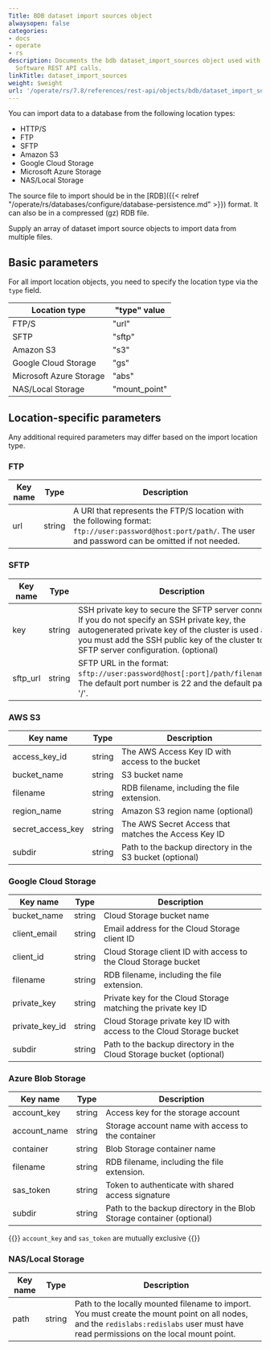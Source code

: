 ```yaml
---
Title: BDB dataset import sources object
alwaysopen: false
categories:
- docs
- operate
- rs
description: Documents the bdb dataset_import_sources object used with Redis Enterprise
  Software REST API calls.
linkTitle: dataset_import_sources
weight: $weight
url: '/operate/rs/7.8/references/rest-api/objects/bdb/dataset_import_sources/'
---
```


You can import data to a database from the following location types:

-   HTTP/S
-   FTP
-   SFTP
-   Amazon S3
-   Google Cloud Storage
-   Microsoft Azure Storage
-   NAS/Local Storage

The source file to import should be in the [RDB]({{< relref "/operate/rs/databases/configure/database-persistence.md" >}}) format. It can also be in a compressed (gz) RDB file.

Supply an array of dataset import source objects to import data from multiple files.

## Basic parameters

For all import location objects, you need to specify the location type via the `type` field.

| Location type | "type" value |
|---------------|--------------|
| FTP/S | "url" |
| SFTP | "sftp" |
| Amazon S3 | "s3" |
| Google Cloud Storage | "gs" |
| Microsoft Azure Storage | "abs" |
| NAS/Local Storage | "mount_point" |

## Location-specific parameters

Any additional required parameters may differ based on the import location type.

### FTP

| Key name | Type | Description |
|----------|------|-------------|
| url | string | A URI that represents the FTP/S location with the following format: `ftp://user:password@host:port/path/`. The user and password can be omitted if not needed. |

### SFTP

| Key name | Type | Description |
|----------|------|-------------|
| key | string | SSH private key to secure the SFTP server connection. If you do not specify an SSH private key, the autogenerated private key of the cluster is used and you must add the SSH public key of the cluster to the SFTP server configuration. (optional) |
| sftp_url | string | SFTP URL in the format: `sftp://user:password@host[:port]/path/filename.rdb`. The default port number is 22 and the default path is '/'. |

### AWS S3

| Key name | Type | Description |
|----------|------|-------------|
| access_key_id | string | The AWS Access Key ID with access to the bucket |
| bucket_name | string | S3 bucket name |
| filename | string | RDB filename, including the file extension. |
| region_name | string | Amazon S3 region name (optional) |
| secret_access_key | string | The AWS Secret Access that matches the Access Key ID |
| subdir | string | Path to the backup directory in the S3 bucket (optional) |

### Google Cloud Storage

| Key name | Type | Description |
|----------|------|-------------|
| bucket_name | string | Cloud Storage bucket name |
| client_email | string | Email address for the Cloud Storage client ID |
| client_id | string | Cloud Storage client ID with access to the Cloud Storage bucket |
| filename | string | RDB filename, including the file extension. |
| private_key | string | Private key for the Cloud Storage matching the private key ID |
| private_key_id | string | Cloud Storage private key ID with access to the Cloud Storage bucket |
| subdir | string | Path to the backup directory in the Cloud Storage bucket (optional) |

### Azure Blob Storage

| Key name | Type | Description |
|----------|------|-------------|
| account_key | string | Access key for the storage account |
| account_name | string | Storage account name with access to the container |
| container | string | Blob Storage container name |
| filename | string | RDB filename, including the file extension. |
| sas_token | string | Token to authenticate with shared access signature |
| subdir | string | Path to the backup directory in the Blob Storage container (optional) |

{{<note>}}
`account_key` and `sas_token` are mutually exclusive
{{</note>}}

### NAS/Local Storage

| Key name | Type | Description |
|----------|------|-------------|
| path | string | Path to the locally mounted filename to import. You must create the mount point on all nodes, and the `redislabs:redislabs` user must have read permissions on the local mount point.
